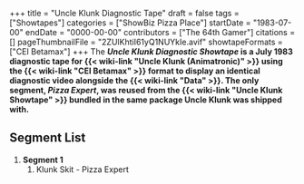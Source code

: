 +++
title = "Uncle Klunk Diagnostic Tape"
draft = false
tags = ["Showtapes"]
categories = ["ShowBiz Pizza Place"]
startDate = "1983-07-00"
endDate = "0000-00-00"
contributors = ["The 64th Gamer"]
citations = []
pageThumbnailFile = "2ZUlKhtiI61yQ1NUYkIe.avif"
showtapeFormats = ["CEI Betamax"]
+++
The ***Uncle Klunk Diagnostic Showtape* is a July 1983 diagnostic tape for {{< wiki-link "Uncle Klunk (Animatronic)" >}} using the {{< wiki-link "CEI Betamax" >}} format to display an identical diagnostic video alongside the {{< wiki-link "Data" >}}.
The only segment, *Pizza Expert*, was reused from the {{< wiki-link "Uncle Klunk Showtape" >}} bundled in the same package Uncle Klunk was shipped with.**

## Segment List

1.  **Segment 1**
    1.  Klunk Skit - Pizza Expert
